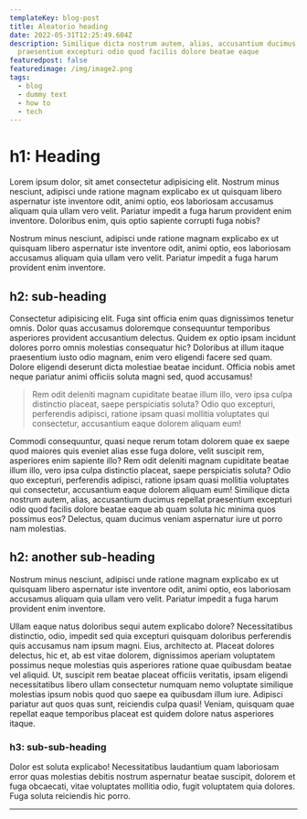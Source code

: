 ```yaml
---
templateKey: blog-post
title: Aleatorio heading
date: 2022-05-31T12:25:49.604Z
description: Similique dicta nostrum autem, alias, accusantium ducimus repellat
  praesentium excepturi odio quod facilis dolore beatae eaque
featuredpost: false
featuredimage: /img/image2.png
tags:
  - blog
  - dummy text
  - how to
  - tech
---
```

# h1: Heading

Lorem ipsum dolor, sit amet consectetur adipisicing elit. Nostrum minus nesciunt, adipisci unde ratione magnam explicabo ex ut quisquam libero aspernatur iste inventore odit, animi optio, eos laboriosam accusamus aliquam quia ullam vero velit. Pariatur impedit a fuga harum provident enim inventore. Doloribus enim, quis optio sapiente corrupti fuga nobis?

Nostrum minus nesciunt, adipisci unde ratione magnam explicabo ex ut quisquam libero aspernatur iste inventore odit, animi optio, eos laboriosam accusamus aliquam quia ullam vero velit. Pariatur impedit a fuga harum provident enim inventore. 

## h2: sub-heading

Consectetur adipisicing elit. Fuga sint officia enim quas dignissimos tenetur omnis. Dolor quas accusamus doloremque consequuntur temporibus asperiores provident accusantium delectus. Quidem ex optio ipsam incidunt dolores porro omnis molestias consequatur hic? Doloribus at illum itaque praesentium iusto odio magnam, enim vero eligendi facere sed quam. Dolore eligendi deserunt dicta molestiae beatae incidunt. Officia nobis amet neque pariatur animi officiis soluta magni sed, quod accusamus!

>Rem odit deleniti magnam cupiditate beatae illum illo, vero ipsa culpa distinctio placeat, saepe perspiciatis soluta? Odio quo excepturi, perferendis adipisci, ratione ipsam quasi mollitia voluptates qui consectetur, accusantium eaque dolorem aliquam eum!

Commodi consequuntur, quasi neque rerum totam dolorem quae ex saepe quod maiores quis eveniet alias esse fuga dolore, velit suscipit rem, asperiores enim sapiente illo? Rem odit deleniti magnam cupiditate beatae illum illo, vero ipsa culpa distinctio placeat, saepe perspiciatis soluta? Odio quo excepturi, perferendis adipisci, ratione ipsam quasi mollitia voluptates qui consectetur, accusantium eaque dolorem aliquam eum! Similique dicta nostrum autem, alias, accusantium ducimus repellat praesentium excepturi odio quod facilis dolore beatae eaque ab quam soluta hic minima quos possimus eos? Delectus, quam ducimus veniam aspernatur iure ut porro nam molestias.

## h2: another sub-heading

Nostrum minus nesciunt, adipisci unde ratione magnam explicabo ex ut quisquam libero aspernatur iste inventore odit, animi optio, eos laboriosam accusamus aliquam quia ullam vero velit. Pariatur impedit a fuga harum provident enim inventore. 

Ullam eaque natus doloribus sequi autem explicabo dolore? Necessitatibus distinctio, odio, impedit sed quia excepturi quisquam doloribus perferendis quis accusamus nam ipsum magni. Eius, architecto at. Placeat dolores delectus, hic et, ab est vitae dolorem, dignissimos aperiam voluptatem possimus neque molestias quis asperiores ratione quae quibusdam beatae vel aliquid. Ut, suscipit rem beatae placeat officiis veritatis, ipsam eligendi necessitatibus libero ullam consectetur numquam nemo voluptate similique molestias ipsum nobis quod quo saepe ea quibusdam illum iure. Adipisci pariatur aut quos quas sunt, reiciendis culpa quasi! Veniam, quisquam quae repellat eaque temporibus placeat est quidem dolore natus asperiores itaque.

### h3: sub-sub-heading

Dolor est soluta explicabo! Necessitatibus laudantium quam laboriosam error quas molestias debitis nostrum aspernatur beatae suscipit, dolorem et fuga obcaecati, vitae voluptates mollitia odio, fugit voluptatem quia dolores. Fuga soluta reiciendis hic porro.

---
